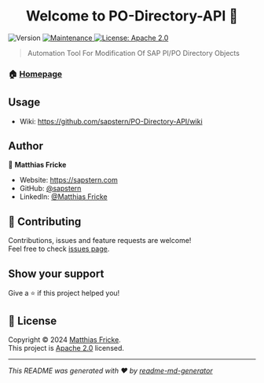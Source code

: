 <h1 align="center">Welcome to PO-Directory-API 👋</h1>
<p>
  <img alt="Version" src="https://img.shields.io/badge/version-1.0.0-blue.svg?cacheSeconds=2592000" />
  <a href="https://github.com/kefranabg/readme-md-generator/graphs/commit-activity" target="_blank">
    <img alt="Maintenance" src="https://img.shields.io/badge/Maintained%3F-yes-green.svg" />
  </a>
  <a href="https://www.apache.org/licenses/LICENSE-2.0.html" target="_blank">
    <img alt="License: Apache 2.0" src="https://www.apache.org/img/asf-estd-1999-logo.jpg" />
  </a>
</p>

> Automation Tool For Modification Of SAP PI/PO Directory Objects

### 🏠 [Homepage](https://github.com/sapstern/PO-Directory-API)

## Usage

* Wiki: https://github.com/sapstern/PO-Directory-API/wiki

## Author

👤 **Matthias Fricke**

* Website: https://sapstern.com
* GitHub: [@sapstern](https://github.com/sapstern)
* LinkedIn: [@Matthias Fricke](https://www.linkedin.com/in/matthias-fricke-193b6983/)

## 🤝 Contributing

Contributions, issues and feature requests are welcome!<br />Feel free to check [issues page](https://github.com/sapstern/PO-Directory-API/issues). 

## Show your support

Give a ⭐️ if this project helped you!

## 📝 License

Copyright © 2024 [Matthias Fricke](https://github.com/sapstern).<br />
This project is [Apache 2.0](https://www.apache.org/licenses/LICENSE-2.0.html) licensed.

***
_This README was generated with ❤️ by [readme-md-generator](https://github.com/kefranabg/readme-md-generator)_
